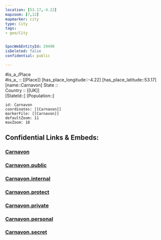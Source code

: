 ```yaml
---
location: [53.17,-4.22] 
mapzoom: [7,12] 
mapmarker: city 
type: City
tags:
- geo/City


SpocWebEntityId: 29490
isDeleted: false
confidential: public

---
```

#is_a_/Place  
#is_a_ :: [[Place]] 
[has_place_longitude::-4.22] 
[has_place_latitude::53.17] 
[name::Carnavon] 
State ::  
Country :: [[UK]]  
[StateId::] 
[Population::] 



```leaflet
id: Carnavon
coordinates: [[Carnavon]] 
markerFile: [[Carnavon]] 
defaultZoom: 11 
maxZoom: 18
```


## Confidential Links & Embeds: 

### [Carnavon](/_Standards/Earth/Continent/Europe/Europe~North/UK/Wales/counties~Wales/Gwynedd/cities~Gwynedd/Carnavon.md) 

### [Carnavon.public](/_public/Earth/Continent/Europe/Europe~North/UK/Wales/counties~Wales/Gwynedd/cities~Gwynedd/Carnavon.public.md) 

### [Carnavon.internal](/_internal/Earth/Continent/Europe/Europe~North/UK/Wales/counties~Wales/Gwynedd/cities~Gwynedd/Carnavon.internal.md) 

### [Carnavon.protect](/_protect/Earth/Continent/Europe/Europe~North/UK/Wales/counties~Wales/Gwynedd/cities~Gwynedd/Carnavon.protect.md) 

### [Carnavon.private](/_private/Earth/Continent/Europe/Europe~North/UK/Wales/counties~Wales/Gwynedd/cities~Gwynedd/Carnavon.private.md) 

### [Carnavon.personal](/_personal/Earth/Continent/Europe/Europe~North/UK/Wales/counties~Wales/Gwynedd/cities~Gwynedd/Carnavon.personal.md) 

### [Carnavon.secret](/_secret/Earth/Continent/Europe/Europe~North/UK/Wales/counties~Wales/Gwynedd/cities~Gwynedd/Carnavon.secret.md)

